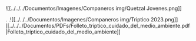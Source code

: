 ![[../../../Documentos/Imagenes/Companeros img/Quetzal Jovenes.png]]

.
.![[../../../Documentos/Imagenes/Companeros img/Triptico 2023.png]]
[[../../../Documentos/PDFs/Folleto_tríptico_cuidado_del_medio_ambiente.pdf|Folleto_tríptico_cuidado_del_medio_ambiente]]


